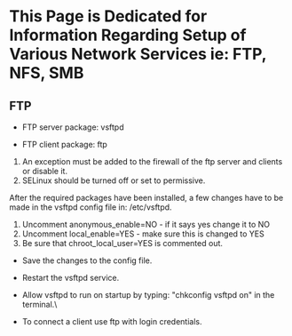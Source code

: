 # This Page is Dedicated for Information Regarding Setup of Various Network Services ie: FTP, NFS, SMB

## FTP


*  FTP server package: vsftpd


*  FTP client package: ftp

 1.  An exception must be added to the firewall of the ftp server and clients or disable it.
 2.  SELinux should be turned off or set to permissive.
    

After the required packages have been installed, a few changes have to be made in the vsftpd config file in: /etc/vsftpd.

 1.  Uncomment anonymous_enable=NO - if it says yes change it to NO
 2.  Uncomment local_enable=YES - make sure this is changed to YES
 3.  Be sure that chroot_local_user=YES is commented out.


*  Save the changes to the config file.

*  Restart the vsftpd service.

*  Allow vsftpd to run on startup by typing: "chkconfig vsftpd on" in the terminal.\

*  To connect a client use ftp with login credentials.









